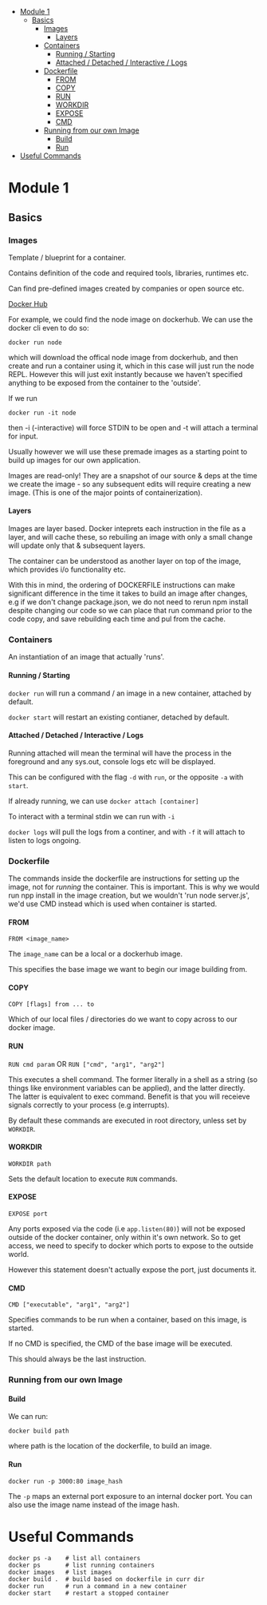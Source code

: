 - [Module 1](#module-1)
  - [Basics](#basics)
    - [Images](#images)
      - [Layers](#layers)
    - [Containers](#containers)
      - [Running / Starting](#running--starting)
      - [Attached / Detached / Interactive / Logs](#attached--detached--interactive--logs)
    - [Dockerfile](#dockerfile)
      - [FROM](#from)
      - [COPY](#copy)
      - [RUN](#run)
      - [WORKDIR](#workdir)
      - [EXPOSE](#expose)
      - [CMD](#cmd)
    - [Running from our own Image](#running-from-our-own-image)
      - [Build](#build)
      - [Run](#run-1)
- [Useful Commands](#useful-commands)

# Module 1

## Basics

### Images

Template / blueprint for a container.

Contains definition of the code and required tools, libraries, runtimes etc.

Can find pre-defined images created by companies or open source etc. 

[Docker Hub](https://hub.docker.com)

For example, we could find the node image on dockerhub. We can use the docker cli even to do so:

```
docker run node
```
which will download the offical node image from dockerhub, and then create and run a container using it, which in this case will just run the node REPL. However this will just exit instantly because we haven't specified anything to be exposed from the container to the 'outside'.

If we run 

```
docker run -it node
```

then -i (-interactive) will force STDIN to be open and -t will attach a terminal for input.

Usually however we will use these premade images as a starting point to build up images for our own application.

Images are read-only! They are a snapshot of our source & deps at the time we create the image - so any subsequent edits will require creating a new image. (This is one of the major points of containerization).

#### Layers

Images are layer based. Docker inteprets each instruction in the file as a layer, and will cache these, so rebuiling an image with only a small change will update only that & subsequent layers. 

The container can be understood as another layer on top of the image, which provides i/o functionality etc.

With this in mind, the ordering of DOCKERFILE instructions can make significant difference in the time it takes to build an image after changes, e.g if we don't change package.json, we do not need to rerun npm install despite changing our code so we can place that run command prior to the code copy, and save rebuilding each time and pul from the cache.

### Containers

An instantiation of an image that actually 'runs'.

#### Running / Starting

`docker run` will run a command / an image in a new container, attached by default.

`docker start` will restart an existing contianer, detached by default.

#### Attached / Detached / Interactive / Logs

Running attached will mean the terminal will have the process in the foreground and any sys.out, console logs etc will be displayed.

This can be configured with the flag `-d` with `run`, or the opposite `-a` with `start`.

If already running, we can use `docker attach [container]`

To interact with a terminal stdin we can run with `-i`

`docker logs` will pull the logs from a continer, and with `-f` it will attach to listen to logs ongoing.

### Dockerfile

The commands inside the dockerfile are instructions for setting up the image, not for *running* the container. This is important. This is why we would run npp install in the image creation, but we wouldn't 'run node server.js', we'd use CMD instead which is used when container is started.

#### FROM

`FROM <image_name>`

The `image_name` can be a local or a dockerhub image. 

This specifies the base image we want to begin our image building from.

#### COPY

`COPY [flags] from ... to`

Which of our local files / directories do we want to copy across to our docker image.

#### RUN

`RUN cmd param` OR `RUN ["cmd", "arg1", "arg2"]`

This executes a shell command. The former literally in a shell as a string (so things like environment variables can be applied), and the latter directly. The latter is equivalent to exec command. Benefit is that you will receieve signals correctly to your process (e.g interrupts).

By default these commands are executed in root directory, unless set by `WORKDIR`.

#### WORKDIR

`WORKDIR path`

Sets the default location to execute `RUN` commands.

#### EXPOSE

`EXPOSE port`

Any ports exposed via the code (i.e `app.listen(80)`) will not be exposed outside of the docker container, only within it's own network. So to get access, we need to specify to docker which ports to expose to the outside world.

However this statement doesn't actually expose the port, just documents it.

#### CMD

`CMD ["executable", "arg1", "arg2"]`

Specifies commands to be run when a container, based on this image, is started.

If no CMD is specified, the CMD of the base image will be executed.

This should always be the last instruction.

### Running from our own Image

#### Build

We can run:

``docker build path``

where path is the location of the dockerfile, to build an image.

#### Run

``docker run -p 3000:80 image_hash``

The `-p` maps an external port exposure to an internal docker port. You can also use the image name instead of the image hash.

# Useful Commands

```
docker ps -a    # list all containers 
docker ps       # list running containers
docker images   # list images
docker build .  # build based on dockerfile in curr dir
docker run      # run a command in a new container
docker start    # restart a stopped container 
```